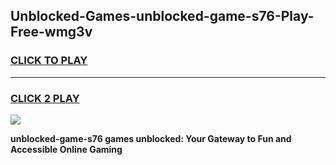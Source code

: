 
## Unblocked-Games-unblocked-game-s76-Play-Free-wmg3v
<h3>
<a href="https://premium76.site?title=unblocked-game-s76&ref=18A1">CLICK TO PLAY</a></h3>
<hr>

<h3>
<a href="https://premium76.site?title=unblocked-game-s76&ref=18A1">CLICK 2 PLAY</a>
  
</h3>

<a href="https://premium76.site?title=unblocked-game-s76&ref=18A1"><img src="https://clearcache.store/games.png"></a>


**unblocked-game-s76 games unblocked: Your Gateway to Fun and Accessible Online Gaming**
